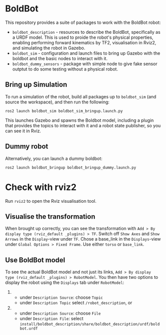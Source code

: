 # BoldBot

This repository provides a suite of packages to work with the BoldBot robot:

* `boldbot_description` - resources to describe the BoldBot,
  specifically as a URDF model. This is used to proide the robot's
  physical properties, enabling performing forward kinematics by TF2,
  visualisation in Rviz2, and simulating the robot in Gazebo.
* `boldbot_sim` - configuration and launch files to bring up Gazebo
  with the boldbot and the basic nodes to interact with it.
* `boldbot_dummy_sensors` - package with simple node to give fake
  sensor outptut to do some testing without a physical robot.

## Bring up Simulation

To run a simulation of the robot, build all packages up to
`boldbot_sim` (and source the workspace), and then run the
following:

    ros2 launch boldbot_sim boldbot_sim_bringup.launch.py

This launches Gazebo and spawns the Boldbot model, including a plugin
that provides the topics to interact with it and a robot state
publisher, so you can see it in Rviz.

## Dummy robot

Alternatively, you can launch a dummy boldbot:

	ros2 launch boldbot_bringup boldbot_bringup_dummy.launch.py

# Check with rviz2

Run `rviz2` to open the Rviz visualisation tool.

## Visualise the transformation

When brought up correctly, you can see the transformation with `Add >
By display type (rviz_default _plugins) > TF`. Switch off `Show Axes`
and `Show Arrows` in the `Display`-view under `TF`. Chose a base_link
in the `Displays`-view under `Global Options > Fixed Frame`. Use
either `torso` or `base_link`.

## Use BoldBot model

To see the actual BoldBot model and not just its links, `Add > By
display type (rviz_default _plugins) > RobotModel`. You then have two options 
to display the robot using the `Displays` tab under `RobotModel`:

  1. - under `Description Source`: choose `Topic`
     - under `Description Topic` select `/robot_description`, or
  2. - under `Description Source`: choose `File` 
     - under `Description File`: select 
       `install/boldbot_description/share/boldbot_description/urdf/boldbot.urdf` 
